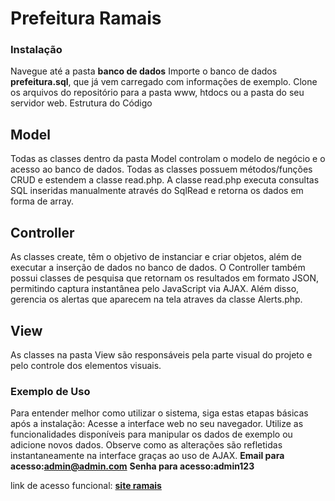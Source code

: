 # Prefeitura Ramais

### Instalação

Navegue até a pasta **banco de dados**
Importe o banco de dados **prefeitura.sql**, que já vem carregado com informações de exemplo.
Clone os arquivos do repositório para a pasta www, htdocs ou a pasta do seu servidor web.
Estrutura do Código


## Model
Todas as classes dentro da pasta Model controlam o modelo de negócio e o acesso ao banco de dados.
Todas as classes possuem métodos/funções CRUD e estendem a classe read.php.
A classe read.php executa consultas SQL inseridas manualmente através do SqlRead e retorna os dados em forma de array.

## Controller
As classes create, têm o objetivo de instanciar e criar objetos, além de executar a inserção de dados no banco de dados.
O Controller também possui classes de pesquisa que retornam os resultados em formato JSON, permitindo captura instantânea pelo JavaScript via AJAX.
Além disso, gerencia os alertas que aparecem na tela atraves da classe Alerts.php.

## View
As classes na pasta View são responsáveis pela parte visual do projeto e pelo controle dos elementos visuais.

### Exemplo de Uso

Para entender melhor como utilizar o sistema, siga estas etapas básicas após a instalação:
Acesse a interface web no seu navegador.
Utilize as funcionalidades disponíveis para manipular os dados de exemplo ou adicione novos dados.
Observe como as alterações são refletidas instantaneamente na interface graças ao uso de AJAX.
**Email para acesso:admin@admin.com**
**Senha para acesso:admin123**

link de acesso funcional: **[site ramais](ramaiscruzeirodooeste.great-site.net)**
